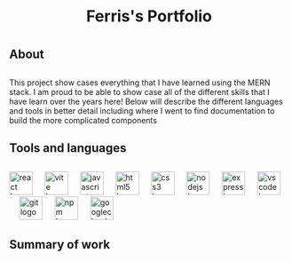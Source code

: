 <h1 align="center">Ferris's Portfolio<h1>

###

<h2>About<h2>

###

<p align="left">This project show cases everything that I have learned using the MERN stack. I am proud to be able to show case all of the different skills that I have learn over the years here! Below will describe the different languages and tools in better detail including where I went to find documentation to build the more complicated components<p>

###

<h2>Tools and languages<h2>

###

<div align="left">
  <img src="https://cdn.simpleicons.org/react/61DAFB" height="42" alt="react logo"  />
  <img width="14" />
  <img src="https://cdn.simpleicons.org/vite/646CFF" height="42" alt="vite logo"  />
  <img width="14" />
  <img src="https://cdn.simpleicons.org/javascript/F7DF1E" height="42" alt="javascript logo"  />
  <img width="14" />
  <img src="https://cdn.jsdelivr.net/gh/devicons/devicon/icons/html5/html5-original.svg" height="42" alt="html5 logo"  />
  <img width="14" />
  <img src="https://cdn.jsdelivr.net/gh/devicons/devicon/icons/css3/css3-original.svg" height="42" alt="css3 logo"  />
  <img width="14" />
  <img src="https://cdn.simpleicons.org/nodedotjs/339933" height="42" alt="nodejs logo"  />
  <img width="14" />
  <img src="https://skillicons.dev/icons?i=express" height="42" alt="express logo"  />
  <img width="14" />
  <img src="https://cdn.simpleicons.org/visualstudiocode/007ACC" height="42" alt="vscode logo"  />
  <img width="14" />
  <img src="https://skillicons.dev/icons?i=git" height="42" alt="git logo"  />
  <img width="14" />
  <img src="https://cdn.simpleicons.org/npm/CB3837" height="42" alt="npm logo"  />
  <img width="14" />
  <img src="https://cdn.jsdelivr.net/gh/devicons/devicon/icons/googlecloud/googlecloud-original.svg" height="42" alt="googlecloud logo"  />
</div>

###

<h2>Summary of work<h2>
